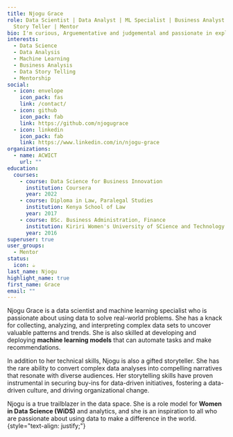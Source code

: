 ```yaml
---
title: Njogu Grace
role: Data Scientist | Data Analyst | ML Specialist | Business Analyst | Data
  Story Teller | Mentor
bio: I'm curious, Arguementative and judgemental and passionate in exploring Data.
interests:
  - Data Science
  - Data Analysis
  - Machine Learning
  - Business Analysis
  - Data Story Telling
  - Mentorship
social:
  - icon: envelope
    icon_pack: fas
    link: /contact/
  - icon: github
    icon_pack: fab
    link: https://github.com/njogugrace
  - icon: linkedin
    icon_pack: fab
    link: https://www.linkedin.com/in/njogu-grace
organizations:
  - name: ACWICT
    url: ""
education:
  courses:
    - course: Data Science for Business Innovation
      institution: Coursera
      year: 2022
    - course: Diploma in Law, Paralegal Studies
      institution: Kenya School of Law
      year: 2017
    - course: BSc. Business Administration, Finance
      institution: Kiriri Women's University of SCience and Technology
      year: 2016
superuser: true
user_groups:
  - Mentor
status:
  icon: ☕️
last_name: Njogu
highlight_name: true
first_name: Grace
email: ""
---
```

Njogu Grace is a data scientist and machine learning specialist who is passionate about using data to solve real-world problems. She has a knack for collecting, analyzing, and interpreting complex data sets to uncover valuable patterns and trends. She is also skilled at developing and deploying **machine learning models** that can automate tasks and make recommendations.

In addition to her technical skills, Njogu is also a gifted storyteller. She has the rare ability to convert complex data analyses into compelling narratives that resonate with diverse audiences. Her storytelling skills have proven instrumental in securing buy-ins for data-driven initiatives, fostering a data-driven culture, and driving organizational change.

Njogu is a true trailblazer in the data space. She is a role model for **Women in Data Science (WiDS)** and analytics, and she is an inspiration to all who are passionate about using data to make a difference in the world.
{style="text-align: justify;"}